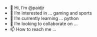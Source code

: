 - 👋 Hi, I’m @paidjr
- 👀 I’m interested in ... gaming and sports 
- 🌱 I’m currently learning ... python
- 💞️ I’m looking to collaborate on ...
- 📫 How to reach me ...

<!---
paidjr/paidjr is a ✨ special ✨ repository because its `README.md` (this file) appears on your GitHub profile.
You can click the Preview link to take a look at your changes.
--->
